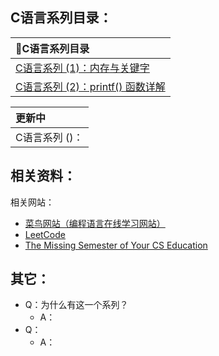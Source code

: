 ## C语言系列目录：

<div class='center'>

| 📕C语言系列目录                                                               |
| :--------------------------------------------------------------------------- |
| [C语言系列 (1)：内存与关键字](Blogs\C\C语言系列%20(1)：内存与关键字.md)      |
| [C语言系列 (2)：printf() 函数详解](Blogs\C\C语言系列%20(1)：内存与关键字.md) |

</div>

<div class='center'>

| 更新中         |
| :------------- |
| C语言系列 ()： |

</div>

## 相关资料：



相关网站：

- [菜鸟网站（编程语言在线学习网站）](https://www.runoob.com/)
- [LeetCode](https://leetcode.cn/)	
- [The Missing Semester of Your CS Education](https://missing.csail.mit.edu/)


## 其它：
- Q：为什么有这一个系列？
	- A：
- Q：	
	- A：














